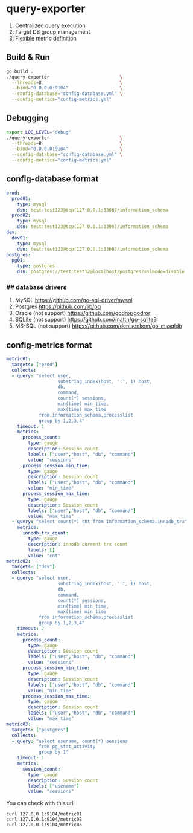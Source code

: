 # query-exporter

1. Centralized query execution
2. Target DB group management
3. Flexible metric definition

## Build & Run
```bash
go build .
./query-exporter                          \
  --threads=8                             \
  --bind="0.0.0.0:9104"                   \
  --config-database="config-database.yml" \
  --config-metrics="config-metrics.yml"
```

## Debugging
```bash
export LOG_LEVEL="debug" 
./query-exporter                          \
  --threads=8                             \
  --bind="0.0.0.0:9104"                   \
  --config-database="config-database.yml" \
  --config-metrics="config-metrics.yml"
```

## config-database format
```yaml
prod:
  prod01:
    type: mysql
    dsn: test:test123@tcp(127.0.0.1:3306)/information_schema
  prod02:
    type: mysql
    dsn: test:test123@tcp(127.0.0.1:3306)/information_schema
dev:
  dev01:
    type: mysql
    dsn: test:test123@tcp(127.0.0.1:3306)/information_schema
postgres:
  pg01:
    type: postgres
    dsn: postgres://test:test12@localhost/postgres?sslmode=disable
```
### ## database drivers
1. MySQL
  https://github.com/go-sql-driver/mysql
2. Postgres
  https://github.com/lib/pq
3. Oracle (not support)
  https://github.com/godror/godror
4. SQLite (not support)
  https://github.com/mattn/go-sqlite3
5. MS-SQL (not support)
  https://github.com/denisenkom/go-mssqldb

## config-metrics format
```yaml
metric01:
  targets: ["prod"]
  collects:
  - query: "select user, 
                   substring_index(host, ':', 1) host,
                   db,
                   command,
                   count(*) sessions,
                   min(time) min_time,
                   max(time) max_time
            from information_schema.processlist
            group by 1,2,3,4"
    timeout: 1
    metrics:
      process_count:
        type: gauge
        description: Session count
        labels: ["user","host", "db", "command"]
        value: "sessions"
      process_session_min_time:
        type: gauge
        description: Session count
        labels: ["user","host", "db", "command"]
        value: "min_time"
      process_session_max_time:
        type: gauge
        description: Session count
        labels: ["user","host", "db", "command"]
        value: "max_time"
  - query: "select count(*) cnt from information_schema.innodb_trx"
    metrics:
      innodb_trx_count:
        type: gauge
        description: innodb current trx count
        labels: []
        value: "cnt"
metric02:
  targets: ["dev"]
  collects:
  - query: "select user, 
                   substring_index(host, ':', 1) host,
                   db,
                   command,
                   count(*) sessions,
                   min(time) min_time,
                   max(time) min_time
            from information_schema.processlist
            group by 1,2,3,4"
    timeout: 2
    metrics:
      process_count:
        type: gauge
        description: Session count
        labels: ["user","host", "db", "command"]
        value: "sessions"
      process_session_min_time:
        type: gauge
        description: Session count
        labels: ["user","host", "db", "command"]
        value: "min_time"
      process_session_max_time:
        type: gauge
        description: Session count
        labels: ["user","host", "db", "command"]
        value: "max_time"
metric03:
  targets: ["postgres"]
  collects:
  - query: "select usename, count(*) sessions 
            from pg_stat_activity 
            group by 1"
    timeout: 1
    metrics:
      session_count:
        type: gauge
        description: Session count
        labels: ["usename"]
        value: "sessions"
```
You can check with this url
```
curl 127.0.0.1:9104/metric01
curl 127.0.0.1:9104/metric02
curl 127.0.0.1:9104/metric03
```
